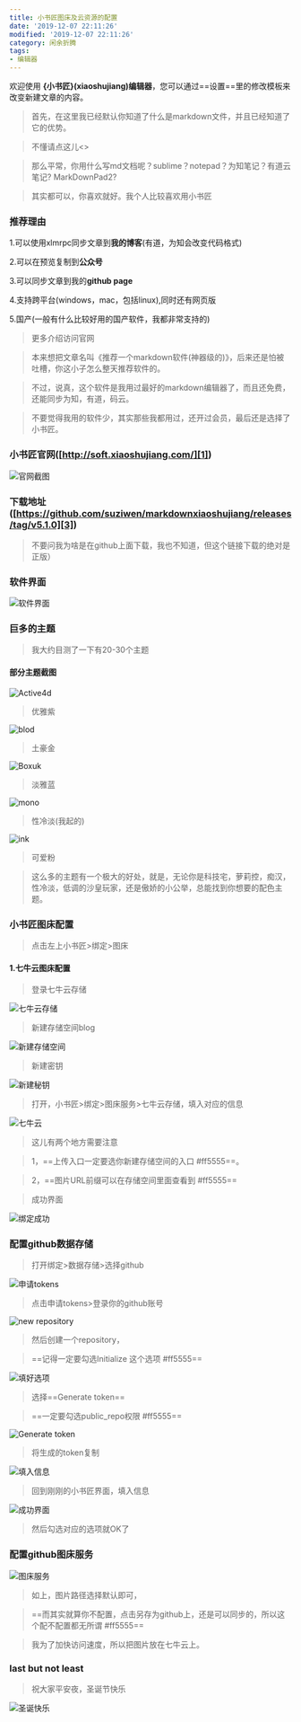 ```yaml
---
title: 小书匠图床及云资源的配置
date: '2019-12-07 22:11:26'
modified: '2019-12-07 22:11:26'
category: 闲余折腾
tags:
- 编辑器
---
```


欢迎使用 **{小书匠}(xiaoshujiang)编辑器**，您可以通过==设置==里的修改模板来改变新建文章的内容。

<!-- more -->

> 首先，在这里我已经默认你知道了什么是markdown文件，并且已经知道了它的优势。
> 不懂请点这儿<>
> 那么平常，你用什么写md文档呢？sublime？notepad？为知笔记？有道云笔记? MarkDownPad2?
> 其实都可以，你喜欢就好。我个人比较喜欢用小书匠

### 推荐理由
1.可以使用xlmrpc同步文章到**我的博客**(有道，为知会改变代码格式)
2.可以在预览复制到**公众号**
3.可以同步文章到我的**github page**
4.支持跨平台(windows，mac，包括linux),同时还有网页版
5.国产(一般有什么比较好用的国产软件，我都非常支持的)

> 更多介绍访问官网
> 本来想把文章名叫《推荐一个markdown软件(神器级的)》，后来还是怕被吐槽，你这小子怎么整天推荐软件的。
> 不过，说真，这个软件是我用过最好的markdown编辑器了，而且还免费，还能同步为知，有道，码云。
> 不要觉得我用的软件少，其实那些我都用过，还开过会员，最后还是选择了小书匠。
### 小书匠官网([http://soft.xiaoshujiang.com/][1])

![官网截图][2]

### 下载地址([https://github.com/suziwen/markdownxiaoshujiang/releases/tag/v5.1.0][3])
> 不要问我为啥是在github上面下载，我也不知道，但这个链接下载的绝对是正版）

### 软件界面

![软件界面][4]

### 巨多的主题
> 我大约目测了一下有20-30个主题
#### 部分主题截图

![Active4d][5]
>优雅紫

![blod][6]
> 土豪金

![Boxuk][7]
> 淡雅蓝

![mono][8]
> 性冷淡(我起的)

![ink][9]
> 可爱粉

> 这么多的主题有一个极大的好处，就是，无论你是科技宅，萝莉控，痴汉，性冷淡，低调的沙皇玩家，还是傲娇的小公举，总能找到你想要的配色主题。


### 小书匠图床配置
  > 点击左上小书匠>绑定>图床
  #### 1.七牛云图床配置
  > 登录七牛云存储


  ![七牛云存储][10]

> 新建存储空间blog

![新建存储空间][11]

> 新建密钥

![新建秘钥][12]

> 打开，小书匠>绑定>图床服务>七牛云存储，填入对应的信息

![七牛云][13]

>这儿有两个地方需要注意
>1，==上传入口一定要选你新建存储空间的入口 #ff5555==。
>2，==图片URL前缀可以在存储空间里面查看到 #ff5555==

> 成功界面

![绑定成功][14]

### 配置github数据存储
> 打开绑定>数据存储>选择github


![申请tokens][15]

> 点击申请tokens>登录你的github账号

![new repository][16]

> 然后创建一个repository，
> ==记得一定要勾选Initialize 这个选项 #ff5555==
>

![填好选项][17]

> 选择==Generate token==
> ==一定要勾选public_repo权限 #ff5555==

![Generate token][18]

> 将生成的token复制


![填入信息][19]

> 回到刚刚的小书匠界面，填入信息

![成功界面][20]

> 然后勾选对应的选项就OK了

### 配置github图床服务

![图床服务][21]

> 如上，图片路径选择默认即可，
> ==而其实就算你不配置，点击另存为github上，还是可以同步的，所以这个配不配置都无所谓 #ff5555==
> 我为了加快访问速度，所以把图片放在七牛云上。

### last but not least
> 祝大家平安夜，圣诞节快乐

![圣诞快乐][22]


  [1]: https://github.com/suziwen/markdownxiaoshujiang/releases/tag/v5.1.0
  [2]: https://blog.cdn.thinkmoon.cn/%E5%B0%8F%E4%B9%A6%E5%8C%A0/2017_12/1514090290646.jpg
  [3]: https://github.com/suziwen/markdownxiaoshujiang/releases/tag/v5.1.0
  [4]: https://blog.cdn.thinkmoon.cn/%E5%B0%8F%E4%B9%A6%E5%8C%A0/2017_12/1514090754296.jpg
  [5]: https://blog.cdn.thinkmoon.cn/%E5%B0%8F%E4%B9%A6%E5%8C%A0/2017_12/1514090876600.jpg
  [6]: https://blog.cdn.thinkmoon.cn/%E5%B0%8F%E4%B9%A6%E5%8C%A0/2017_12/1514090949859.jpg
  [7]: https://blog.cdn.thinkmoon.cn/%E5%B0%8F%E4%B9%A6%E5%8C%A0/2017_12/1514091080308.jpg
  [8]: https://blog.cdn.thinkmoon.cn/%E5%B0%8F%E4%B9%A6%E5%8C%A0/2017_12/1514091229898.jpg
  [9]: https://blog.cdn.thinkmoon.cn/%E5%B0%8F%E4%B9%A6%E5%8C%A0/2017_12/1514091363092.jpg
  [10]: https://blog.cdn.thinkmoon.cn/%E5%B0%8F%E4%B9%A6%E5%8C%A0/2017_12/1514090289824.jpg
  [11]: https://blog.cdn.thinkmoon.cn/%E5%B0%8F%E4%B9%A6%E5%8C%A0/2017_12/1514090289807.jpg
  [12]: https://blog.cdn.thinkmoon.cn/%E5%B0%8F%E4%B9%A6%E5%8C%A0/2017_12/1514090289808.jpg
  [13]: https://blog.cdn.thinkmoon.cn/%E5%B0%8F%E4%B9%A6%E5%8C%A0/2017_12/1514090289815.jpg
  [14]: https://blog.cdn.thinkmoon.cn/%E5%B0%8F%E4%B9%A6%E5%8C%A0/2017_12/1514090289818.jpg
  [15]: https://blog.cdn.thinkmoon.cn/%E5%B0%8F%E4%B9%A6%E5%8C%A0/2017_12/1514090289710.jpg
  [16]: https://blog.cdn.thinkmoon.cn/%E5%B0%8F%E4%B9%A6%E5%8C%A0/2017_12/1514090289711.jpg
  [17]: https://blog.cdn.thinkmoon.cn/%E5%B0%8F%E4%B9%A6%E5%8C%A0/2017_12/1514090289820.jpg
  [18]: https://blog.cdn.thinkmoon.cn/%E5%B0%8F%E4%B9%A6%E5%8C%A0/2017_12/1514090289745.jpg
  [19]: https://blog.cdn.thinkmoon.cn/%E5%B0%8F%E4%B9%A6%E5%8C%A0/2017_12/1514090289746.jpg
  [20]: https://blog.cdn.thinkmoon.cn/%E5%B0%8F%E4%B9%A6%E5%8C%A0/2017_12/1514090289806.jpg
  [21]: https://blog.cdn.thinkmoon.cn/%E5%B0%8F%E4%B9%A6%E5%8C%A0/2017_12/1514090289822.jpg
  [22]: https://blog.cdn.thinkmoon.cn/%E5%B0%8F%E4%B9%A6%E5%8C%A0/2017_12/%E5%85%AC%E4%BC%97%E5%8F%B7%E5%B0%81%E9%9D%A2%E5%A4%A7%E5%9B%BE%20-%20%E5%9C%A3%E8%AF%9E%E5%BF%AB%E4%B9%90.jpg "圣诞快乐"